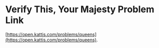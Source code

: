# Verify This, Your Majesty Problem Link
[https://open.kattis.com/problems/queens](https://open.kattis.com/problems/queens).
